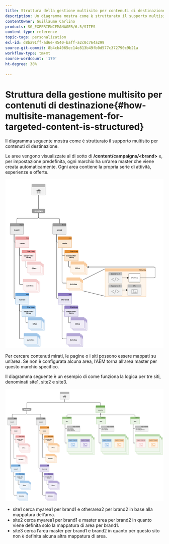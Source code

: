 ```yaml
---
title: Struttura della gestione multisito per contenuti di destinazione
description: Un diagramma mostra come è strutturato il supporto multisito per contenuti mirati
contentOwner: Guillaume Carlino
products: SG_EXPERIENCEMANAGER/6.5/SITES
content-type: reference
topic-tags: personalization
exl-id: d8ba91ff-ad6e-4540-baff-a2c0c764a299
source-git-commit: 8b4cb4065ec14e813b49fb0d577c372790c9b21a
workflow-type: tm+mt
source-wordcount: '179'
ht-degree: 38%

---
```


# Struttura della gestione multisito per contenuti di destinazione{#how-multisite-management-for-targeted-content-is-structured}

Il diagramma seguente mostra come è strutturato il supporto multisito per contenuti di destinazione.

Le aree vengono visualizzate al di sotto di **/content/campaigns/&lt;brand>** e, per impostazione predefinita, ogni marchio ha un’area master che viene creata automaticamente. Ogni area contiene la propria serie di attività, esperienze e offerte.

![chlimage_1-268](assets/chlimage_1-268.png)

Per cercare contenuti mirati, le pagine o i siti possono essere mappati su un’area. Se non è configurata alcuna area, l’AEM torna all’area master per questo marchio specifico.

Il diagramma seguente è un esempio di come funziona la logica per tre siti, denominati site1, site2 e site3.

![chlimage_1-269](assets/chlimage_1-269.png)

* site1 cerca myarea1 per brand1 e otherarea2 per brand2 in base alla mappatura dell’area.
* site2 cerca myarea1 per brand1 e master area per brand2 in quanto viene definita solo la mappatura di area per brand1.
* site3 cerca l’area master per brand1 e brand2 in quanto per questo sito non è definita alcuna altra mappatura di area.
